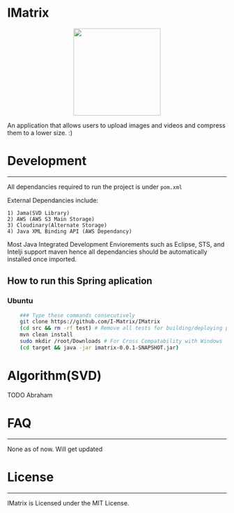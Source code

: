 # IMatrix

<p align="center"><a target="_blank"><img width="200"src="https://i.imgur.com/37HGorC.png"></a></p>


An application that allows users to upload images and videos and compress
them to a lower size. :)


# Development
---

All dependancies required to run the project is under <code>pom.xml</code>

External Dependancies include:

    1) Jama(SVD Library)
    2) AWS (AWS S3 Main Storage)
    3) Cloudinary(Alternate Storage)
    4) Java XML Binding API (AWS Dependancy)

Most Java Integrated Development Enviorements such as Eclipse, STS, and Intelji support maven hence all dependancies should be automatically installed once imported.

## How to run this Spring aplication

### Ubuntu
```sh
    ### Type these commands consecutively
    git clone https://github.com/I-Matrix/IMatrix
    (cd src && rm -rf test) # Remove all tests for building/deploying purposes
    mvn clean install
    sudo mkdir /root/Downloads # For Cross Compatability with Windows
    (cd target && java -jar imatrix-0.0.1-SNAPSHOT.jar)
```

# Algorithm(SVD)

TODO Abraham

# FAQ
---

None as of now. Will get updated

# License
---

IMatrix is Licensed under the MIT License.
